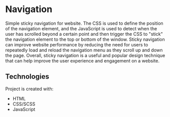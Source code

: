 # Navigation
Simple sticky navigation for website. The CSS is used to define the position of the navigation element, and the JavaScript is used to detect when the user has scrolled beyond a certain point and then trigger the CSS to "stick" the navigation element to the top or bottom of the window. Sticky navigation can improve website performance by reducing the need for users to repeatedly load and reload the navigation menu as they scroll up and down the page. Overall, sticky navigation is a useful and popular design technique that can help improve the user experience and engagement on a website.
## Technologies
Project is created with:
* HTML
* CSS/SCSS
* JavaScript
